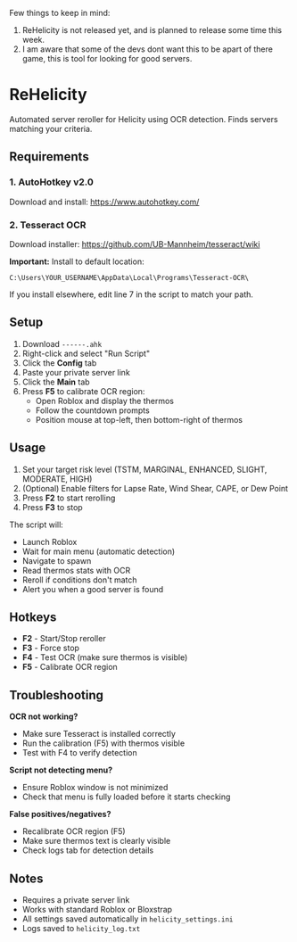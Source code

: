 Few things to keep in mind: 
1. ReHelicity is not released yet, and is planned to release some time this week.
2. I am aware that some of the devs dont want this to be apart of there game, this is tool for looking for good servers.

# ReHelicity

Automated server reroller for Helicity using OCR detection. Finds servers matching your criteria.

## Requirements

### 1. AutoHotkey v2.0
Download and install: https://www.autohotkey.com/

### 2. Tesseract OCR
Download installer: https://github.com/UB-Mannheim/tesseract/wiki

**Important:** Install to default location:
```
C:\Users\YOUR_USERNAME\AppData\Local\Programs\Tesseract-OCR\
```

If you install elsewhere, edit line 7 in the script to match your path.

## Setup

1. Download `------.ahk` 
2. Right-click and select "Run Script"
3. Click the **Config** tab
4. Paste your private server link
5. Click the **Main** tab
6. Press **F5** to calibrate OCR region:
   - Open Roblox and display the thermos
   - Follow the countdown prompts
   - Position mouse at top-left, then bottom-right of thermos

## Usage

1. Set your target risk level (TSTM, MARGINAL, ENHANCED, SLIGHT, MODERATE, HIGH)
2. (Optional) Enable filters for Lapse Rate, Wind Shear, CAPE, or Dew Point
3. Press **F2** to start rerolling
4. Press **F3** to stop

The script will:
- Launch Roblox
- Wait for main menu (automatic detection)
- Navigate to spawn
- Read thermos stats with OCR
- Reroll if conditions don't match
- Alert you when a good server is found

## Hotkeys

- **F2** - Start/Stop reroller
- **F3** - Force stop
- **F4** - Test OCR (make sure thermos is visible)
- **F5** - Calibrate OCR region

## Troubleshooting

**OCR not working?**
- Make sure Tesseract is installed correctly
- Run the calibration (F5) with thermos visible
- Test with F4 to verify detection

**Script not detecting menu?**
- Ensure Roblox window is not minimized
- Check that menu is fully loaded before it starts checking

**False positives/negatives?**
- Recalibrate OCR region (F5)
- Make sure thermos text is clearly visible
- Check logs tab for detection details

## Notes

- Requires a private server link
- Works with standard Roblox or Bloxstrap
- All settings saved automatically in `helicity_settings.ini`
- Logs saved to `helicity_log.txt`
